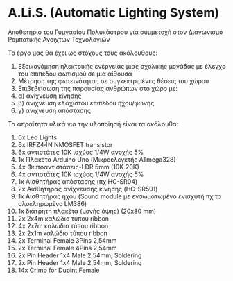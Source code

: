 # A.Li.S. (Automatic Lighting System)
Αποθετήριο του Γυμνασίου Πολυκάστρου για συμμετοχή στον Διαγωνισμό Ρομποτικής Ανοιχτών Τεχνολογιών

Το έργο μας θα έχει ως στόχους τους ακόλουθους:
1) Εξοικονόμηση ηλεκτρικής ενέργειας μιας σχολικής μονάδας με έλεγχο του επιπέδου φωτισμού σε μια αίθουσα
2) Μέτρηση της φωτεινότητας σε συγκεκτριμένες θέσεις του χώρου
3) Επιβεβείαωση της παρουσίας ανθρώπων στο χώρο με:
4) α) ανίχνευση κίνησης 
5) β) ανιχνευση ελάχιστου επιπέδου ήχου/φωνής
6) γ) ανιχνευση απόστασης

Τα απραίτητα υλικά για την υλοποίησή είναι τα ακόλουθα:


 1) 6x Led Lights
 2) 6x IRFZ44N NMOSFET transistor
 3) 6x αντιστάτες 10K ισχύος 1/4W ανοχής 5%
 4) 1x Πλακέτα Arduino Uno (Μικροελεγκτής ATmega328)
 5) 4x Φωτοαντιστάσεις-LDR 5mm (10K-20K) 
 6) 4x αντιστάτες 10K ισχύος 1/4W ανοχής 5%
 7) 1x Αισθητήρας απόστασης (πχ HC-SR04)
 8) 2x Αισθητήρας ανίχνευσης κίνησης (HC-SR501)
 9) 1x Αισθητήρας ήχου (Sound module με ενσωματωμένο ενισχυτή πχ το ολοκληρωμένο LM386)
10) 1x διάτρητη πλακέτα (μονής όψης) (20x80 mm)
11) 2x 2x4m καλώδιο τύπου ribbon 
12) 4x 2x7m καλώδιο τύπου ribbon
13) 2x 2x1m καλώδιο τύπου ribbon
14) 2x Terminal Female 3Pins 2,54mm
15) 2x Terminal Female 4Pins 2,54mm
16) 2x Pin Header 1x4 Male 2,54mm, Soldering 
17) 2x Pin Header 1x4 Male 2,54mm, Soldering 
18) 14x Crimp for Dupint Female

